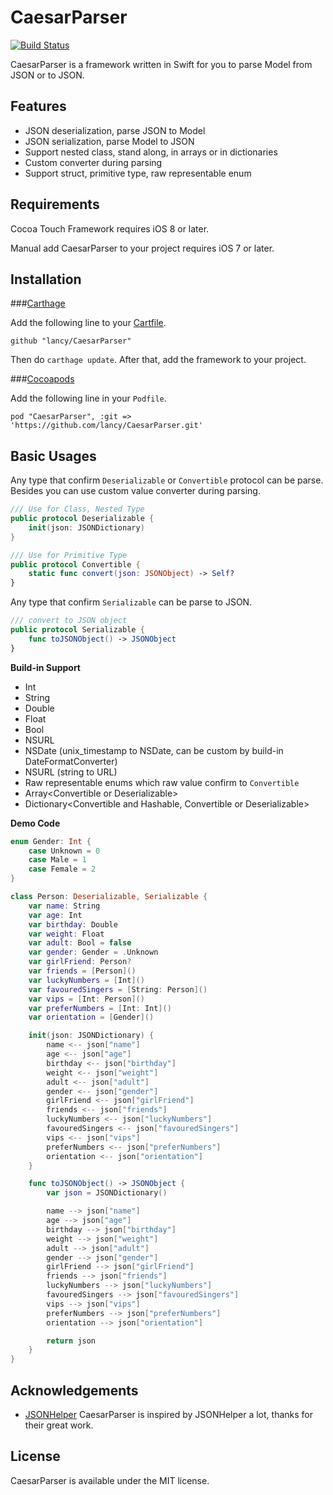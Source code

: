 # CaesarParser

[![Build
Status](https://travis-ci.org/lancy/CaesarParser.svg?branch=master)](https://travis-ci.org/lancy/CaesarParser)

CaesarParser is a framework written in Swift for you to parse Model from JSON or to JSON.

## Features

* JSON deserialization, parse JSON to Model
* JSON serialization, parse Model to JSON
* Support nested class, stand along, in arrays or in dictionaries
* Custom converter during parsing
* Support struct, primitive type, raw representable enum

## Requirements

Cocoa Touch Framework requires iOS 8 or later.

Manual add CaesarParser to your project requires iOS 7 or later.

## Installation

###[Carthage](https://github.com/Carthage/Carthage#installing-carthage)

Add the following line to your [Cartfile](https://github.com/Carthage/Carthage/blob/master/Documentation/Artifacts.md#cartfile).

```
github "lancy/CaesarParser"
```

Then do `carthage update`. After that, add the framework to your project.

###[Cocoapods](https://github.com/CocoaPods/CocoaPods)

Add the following line in your `Podfile`.

```
pod "CaesarParser", :git => 'https://github.com/lancy/CaesarParser.git'
```

## Basic Usages

Any type that confirm `Deserializable` or `Convertible` protocol can be parse. Besides you can use custom value converter during parsing.

```swift
/// Use for Class, Nested Type
public protocol Deserializable {
    init(json: JSONDictionary)
}

/// Use for Primitive Type
public protocol Convertible {
    static func convert(json: JSONObject) -> Self?
}
```

Any type that confirm `Serializable` can be parse to JSON.

```swift
/// convert to JSON object
public protocol Serializable {
    func toJSONObject() -> JSONObject
}
```

**Build-in Support**

* Int
* String
* Double
* Float
* Bool
* NSURL
* NSDate (unix_timestamp to NSDate, can be custom by build-in DateFormatConverter)
* NSURL (string to URL)
* Raw representable enums which raw value confirm to `Convertible`
* Array\<Convertible or Deserializable\>
* Dictionary\<Convertible and Hashable, Convertible or Deserializable\>

**Demo Code**

```swift
enum Gender: Int {
	case Unknown = 0
	case Male = 1
	case Female = 2
}

class Person: Deserializable, Serializable {
    var name: String
    var age: Int
    var birthday: Double
    var weight: Float
    var adult: Bool = false
    var gender: Gender = .Unknown
    var girlFriend: Person?
    var friends = [Person]()
    var luckyNumbers = [Int]()
    var favouredSingers = [String: Person]()
    var vips = [Int: Person]()
    var preferNumbers = [Int: Int]()
    var orientation = [Gender]()

    init(json: JSONDictionary) {
        name <-- json["name"]
        age <-- json["age"]
        birthday <-- json["birthday"]
        weight <-- json["weight"]
        adult <-- json["adult"]
        gender <-- json["gender"]
        girlFriend <-- json["girlFriend"]
        friends <-- json["friends"]
        luckyNumbers <-- json["luckyNumbers"]
        favouredSingers <-- json["favouredSingers"]
        vips <-- json["vips"]
        preferNumbers <-- json["preferNumbers"]
        orientation <-- json["orientation"]
    }

    func toJSONObject() -> JSONObject {
        var json = JSONDictionary()

        name --> json["name"]
        age --> json["age"]
        birthday --> json["birthday"]
        weight --> json["weight"]
        adult --> json["adult"]
        gender --> json["gender"]
        girlFriend --> json["girlFriend"]
        friends --> json["friends"]
        luckyNumbers --> json["luckyNumbers"]
        favouredSingers --> json["favouredSingers"]
        vips --> json["vips"]
        preferNumbers --> json["preferNumbers"]
        orientation --> json["orientation"]

        return json
    }
}

```

## Acknowledgements
* [JSONHelper](https://github.com/isair/JSONHelper) CaesarParser is inspired by JSONHelper a lot, thanks for their great work.

## License
CaesarParser is available under the MIT license.
